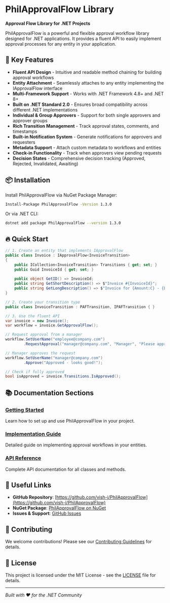 # PhilApprovalFlow Library

**Approval Flow Library for .NET Projects**

PhilApprovalFlow is a powerful and flexible approval workflow library designed for .NET applications. It provides a fluent API to easily implement approval processes for any entity in your application.

## 🚀 Key Features

- **Fluent API Design** - Intuitive and readable method chaining for building approval workflows
- **Entity Attachment** - Seamlessly attaches to any entity implementing the IApprovalFlow interface
- **Multi-Framework Support** - Works with .NET Framework 4.8+ and .NET 8+
- **Built on .NET Standard 2.0** - Ensures broad compatibility across different .NET implementations
- **Individual & Group Approvers** - Support for both single approvers and approver groups
- **Rich Transition Management** - Track approval states, comments, and timestamps
- **Built-in Notification System** - Generate notifications for approvers and requesters
- **Metadata Support** - Attach custom metadata to workflows and entities
- **Check-in Functionality** - Track when approvers view pending requests
- **Decision States** - Comprehensive decision tracking (Approved, Rejected, Invalidated, Awaiting)

## 📦 Installation

Install PhilApprovalFlow via NuGet Package Manager:

```bash
Install-Package PhilApprovalFlow -Version 1.3.0
```

Or via .NET CLI:

```bash
dotnet add package PhilApprovalFlow --version 1.3.0
```

## 🔥 Quick Start

```csharp
// 1. Create an entity that implements IApprovalFlow
public class Invoice : IApprovalFlow<InvoiceTransition>
{
    public ICollection<InvoiceTransition> Transitions { get; set; }
    public Guid InvoiceId { get; set; }
    
    public object GetID() => InvoiceId;
    public string GetShortDescription() => $"Invoice #{InvoiceId}";
    public string GetLongDescription() => $"Invoice for {Amount:C} - {Description}";
}

// 2. Create your transition type
public class InvoiceTransition : PAFTransition, IPAFTransition { }

// 3. Use the fluent API
var invoice = new Invoice();
var workflow = invoice.GetApprovalFlow();

// Request approval from a manager
workflow.SetUserName("employee@company.com")
        .RequestApproval("manager@company.com", "Manager", "Please approve this invoice");

// Manager approves the request
workflow.SetUserName("manager@company.com")
        .Approve("Approved - looks good!");

// Check if fully approved
bool isApproved = invoice.Transitions.IsApproved();
```

## 📚 Documentation Sections

### [Getting Started](articles/getting-started.md)
Learn how to set up and use PhilApprovalFlow in your project.

### [Implementation Guide](articles/implementation.md)
Detailed guide on implementing approval workflows in your entities.

### [API Reference](api/index.md)
Complete API documentation for all classes and methods.

## 🔗 Useful Links

- **GitHub Repository**: [https://github.com/vish-j/PhilApprovalFlow](https://github.com/vish-j/PhilApprovalFlow)
- **NuGet Package**: [PhilApprovalFlow on NuGet](https://www.nuget.org/packages/PhilApprovalFlow/)
- **Issues & Support**: [GitHub Issues](https://github.com/vish-j/PhilApprovalFlow/issues)

## 🤝 Contributing

We welcome contributions! Please see our [Contributing Guidelines](https://github.com/vish-j/PhilApprovalFlow/blob/main/CONTRIBUTING.md) for details.

## 📄 License

This project is licensed under the MIT License - see the [LICENSE](https://github.com/vish-j/PhilApprovalFlow/blob/main/LICENSE) file for details.

---

*Built with ❤️ for the .NET Community*